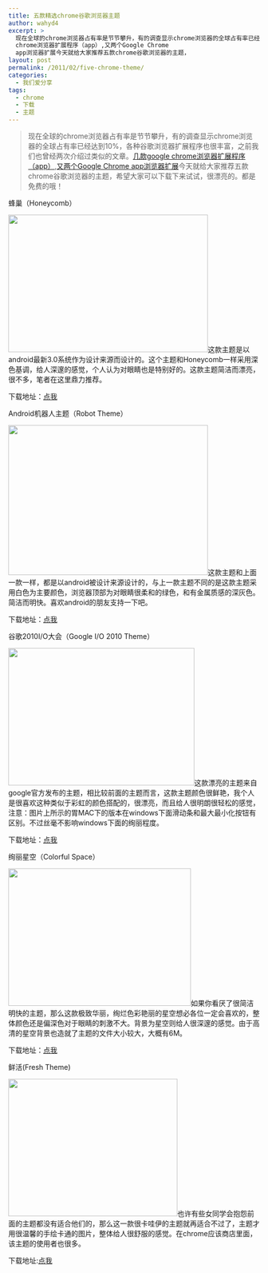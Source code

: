 ```yaml
---
title: 五款精选chrome谷歌浏览器主题
author: wahyd4
excerpt: >
  现在全球的chrome浏览器占有率是节节攀升，有的调查显示chrome浏览器的全球占有率已经达到10%，各种谷歌浏览器扩展程序也很丰富，之前我们也曾经两次介绍过类似的文章。几款google
  chrome浏览器扩展程序（app）,又两个Google Chrome
  app浏览器扩展今天就给大家推荐五款chrome谷歌浏览器的主题，
layout: post
permalink: /2011/02/five-chrome-theme/
categories:
  - 我们爱分享
tags:
  - chrome
  - 下载
  - 主题
---
```

> 现在全球的chrome浏览器占有率是节节攀升，有的调查显示chrome浏览器的全球占有率已经达到10%，各种谷歌浏览器扩展程序也很丰富，之前我们也曾经两次介绍过类似的文章。<a href="http://www.junv.info/608.html" target="_blank">几款google chrome浏览器扩展程序（app）</a>,<a href="http://www.junv.info/1302.html" target="_blank">又两个Google Chrome app浏览器扩展</a>今天就给大家推荐五款chrome谷歌浏览器的主题，希望大家可以下载下来试试，很漂亮的。都是免费的哦！

蜂巢（Honeycomb）

[<img class="aligncenter size-full wp-image-1431" title="2-10-1_conew1" src="/images/2011/02/2-10-1_conew1.jpg" alt="" width="400" height="275" />][1]这款主题是以android最新3.0系统作为设计来源而设计的。这个主题和Honeycomb一样采用深色基调，给人深邃的感觉，个人认为对眼睛也是特别好的。这款主题简洁而漂亮，很不多，笔者在这里鼎力推荐。

下载地址：<a href="https://chrome.google.com/webstore/detail/ihhhgnjnpmjaikooiahhhlemccommcml#" target="_blank">点我</a>

Android机器人主题（Robot Theme）

[<img class="aligncenter size-full wp-image-1432" title="2-10-2_conew1" src="/images/2011/02/2-10-2_conew1.jpg" alt="" width="400" height="300" />][2]这款主题和上面一款一样，都是以android被设计来源设计的，与上一款主题不同的是这款主题采用白色为主要颜色，浏览器顶部为对眼睛很柔和的绿色，和有金属质感的深灰色。简洁而明快。喜欢android的朋友支持一下吧。

下载地址：<a href="https://chrome.google.com/extensions/detail/oeljdmeofcikjblcoehpmdnooimalbmj?hl=zh-CN" target="_blank">点我</a>

谷歌2010I/O大会（Google I/O 2010 Theme）

[<img class="aligncenter size-full wp-image-1433" title="2-10-3_conew1" src="/images/2011/02/2-10-3_conew1.jpg" alt="" width="373" height="275" />][3]这款漂亮的主题来自google官方发布的主题，相比较前面的主题而言，这款主题颜色很鲜艳，我个人是很喜欢这种类似于彩虹的颜色搭配的，很漂亮，而且给人很明朗很轻松的感觉，注意：图片上所示的胃MAC下的版本在windows下面滑动条和最大最小化按钮有区别。不过丝毫不影响windows下面的绚丽程度。

下载地址：<a href="https://chrome.google.com/webstore/detail/dmjnndnenamhhfibjlflphhpdagmlkne" target="_blank">点我</a>

绚丽星空（Colorful Space）

[<img class="aligncenter size-full wp-image-1434" title="2-10-4_conew1" src="/images/2011/02/2-10-4_conew1.jpg" alt="" width="366" height="275" />][4]如果你看厌了很简洁明快的主题，那么这款极致华丽，绚烂色彩艳丽的星空想必各位一定会喜欢的，整体颜色还是偏深色对于眼睛的刺激不大。背景为星空则给人很深邃的感觉。由于高清的星空背景也造就了主题的文件大小较大，大概有6M。

下载地址：<a href="https://chrome.google.com/webstore/detail/adbodkkohhfpjcaoolbiekmjnkgicfnj" target="_blank">点我</a>

鲜活(Fresh Theme)

[<img class="aligncenter size-full wp-image-1435" title="2-10-5_conew1" src="/images/2011/02/2-10-5_conew1.jpg" alt="" width="339" height="275" />][5]也许有些女同学会抱怨前面的主题都没有适合他们的，那么这一款很卡哇伊的主题就再适合不过了，主题才用很温馨的手绘卡通的图片，整体给人很舒服的感觉。在chrome应该商店里面，该主题的使用者也很多。

下载地址:<a href="https://chrome.google.com/webstore/detail/mdokkjhocoeeoomjnpnhinefebdbcfcf" target="_blank">点我</a>

 [1]: /images/2011/02/2-10-1_conew1.jpg
 [2]: /images/2011/02/2-10-2_conew1.jpg
 [3]: /images/2011/02/2-10-3_conew1.jpg
 [4]: /images/2011/02/2-10-4_conew1.jpg
 [5]: /images/2011/02/2-10-5_conew1.jpg